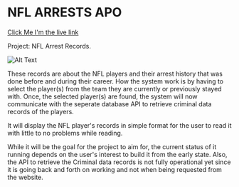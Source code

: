 # NFL ARRESTS APO

[Click Me I'm the live link](https://hamayonhussain.github.io/NACD/)


Project: NFL Arrest Records.

![Alt Text](http://www.sheawong.com/wp-content/uploads/2013/08/keephatin.gif)


These records are about the NFL players and their arrest history that was done before and during their career. How the system work is by having to select the player(s) from the team they are currently or previously stayed with. Once, the selected player(s) are found, the system will now communicate with the seperate database API to retrieve criminal data records of the players.

It will display the NFL player's records in simple format for the user to read it with little to no problems while reading.

While it will be the goal for the project to aim for, the current status of it running depends on the user's interest to build it from the early state. Also, the API to retrieve the Criminal data records is not fully operational yet since it is going back and forth on working and not when being requested from the website.
